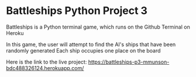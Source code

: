 # Battleships Python Project 3
Battleships is a Python terminal game, which runs on the Github Terminal on Heroku

In this game, the user will attempt to find the AI's ships that have been randomly generated
Each ship occupies one place on the board

Here is the link to the live project: https://battleships-p3-mmunson-bdc488326124.herokuapp.com/
